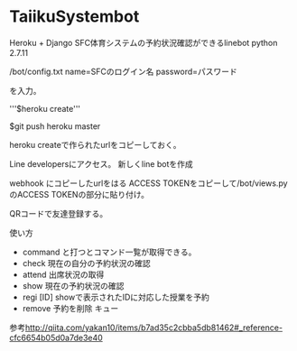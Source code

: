 # TaiikuSystembot

Heroku + Django
SFC体育システムの予約状況確認ができるlinebot
python 2.7.11

/bot/config.txt
name=SFCのログイン名
password=パスワード

を入力。

'''$heroku create'''

$git push heroku master

heroku createで作られたurlをコピーしておく。

Line developersにアクセス。
新しくline botを作成

webhook にコピーしたurlをはる
ACCESS TOKENをコピーして/bot/views.pyのACCESS TOKENの部分に貼り付け。

QRコードで友達登録する。


使い方
* command と打つとコマンド一覧が取得できる。
* check 現在の自分の予約状況の確認
* attend 出席状況の取得
* show 現在の予約状況の確認
* regi [ID] showで表示されたIDに対応した授業を予約
* remove 予約を削除 キュー

参考<http://qiita.com/yakan10/items/b7ad35c2cbba5db81462#_reference-cfc6654b05d0a7de3e40>
